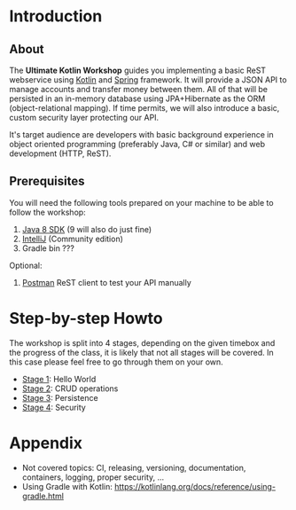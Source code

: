 # Introduction

## About

The __Ultimate Kotlin Workshop__ guides you implementing a basic ReST webservice using [Kotlin](https://kotlinlang.org/)
and [Spring](https://spring.io/) framework. It will provide a JSON API to manage accounts and transfer money between them.
All of that will be persisted in an in-memory database using JPA+Hibernate as the ORM (object-relational mapping).
If time permits, we will also introduce a basic, custom security layer protecting our API.

It's target audience are developers with basic background experience in object oriented programming 
(preferably Java, C# or similar) and web development (HTTP, ReST).

## Prerequisites

You will need the following tools prepared on your machine to be able to follow the workshop:

1. [Java 8 SDK](http://www.oracle.com/technetwork/java/javase/downloads/jdk8-downloads-2133151.html) (9 will also do just fine)
1. [IntelliJ](https://www.jetbrains.com/idea/download/) (Community edition)
1. Gradle bin ???

Optional:

1. [Postman](https://www.getpostman.com/) ReST client to test your API manually

# Step-by-step Howto

The workshop is split into 4 stages, depending on the given timebox and the progress of the class, it is likely that not all stages will be covered. 
In this case please feel free to go through them on your own.


* [Stage 1](doc/Stage_1.md): Hello World
* [Stage 2](doc/Stage_2.md): CRUD operations
* [Stage 3](doc/Stage_3.md): Persistence
* [Stage 4](doc/Stage_4.md): Security

# Appendix

* Not covered topics: CI, releasing, versioning, documentation, containers, logging, proper security, ...
* Using Gradle with Kotlin: https://kotlinlang.org/docs/reference/using-gradle.html
